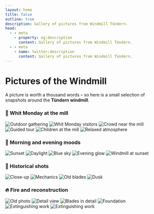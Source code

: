 ```yaml
---
layout: home
title: false
outline: true
description: Gallery of pictures from Windmill Tündern.
head:
  - - meta
    - property: og:description
      content: Gallery of pictures from Windmill Tündern.
  - - meta
    - name: twitter:description
      content: Gallery of pictures from Windmill Tündern.
---
```


# Pictures of the Windmill

A picture is worth a thousand words – so here is a small selection of snapshots around the **Tündern windmill**.

### 🤝 Whit Monday at the mill

<div class="grid-gallery">
  <img src="/imgs/pfingstmontag/pfingstmontag3.jpeg" alt="Outdoor gathering" class="grid-img" />
  <img src="/imgs/pfingstmontag/pfingstmontag1.jpeg" alt="Whit Monday visitors" class="grid-img" />
  <img src="/imgs/pfingstmontag/pfingstmontag2.jpeg" alt="Crowd near the mill" class="grid-img" />
  <img src="/imgs/pfingstmontag/pfingstmontag4.jpeg" alt="Guided tour" class="grid-img" />
  <img src="/imgs/pfingstmontag/pfingstmontag5.jpeg" alt="Children at the mill" class="grid-img" />
  <img src="/imgs/pfingstmontag/pfingstmontag6.jpeg" alt="Relaxed atmosphere" class="grid-img" />
</div>

### 🌅 Morning and evening moods

<div class="scroll-gallery">
  <img src="/imgs/bilder/windmill-1.jpeg" alt="Sunset" class="scroll-img" />
  <img src="/imgs/bilder/windmill-2.jpeg" alt="Daylight" class="scroll-img" />
  <img src="/imgs/bilder/windmill-6.jpeg" alt="Blue sky" class="scroll-img" />
  <img src="/imgs/bilder/windmill-4.jpeg" alt="Evening glow" class="scroll-img" />
  <img src="/imgs/bilder/windmill-5.jpeg" alt="Windmill at sunset" class="scroll-img" />
</div>


### 🧾 Historical shots

<div class="scroll-gallery">
  <img src="/imgs/bilder/windmill-8.jpeg" alt="Close-up" class="scroll-img" />
  <img src="/imgs/bilder/windmill-13.jpeg" alt="Mechanics" class="scroll-img" />
  <img src="/imgs/bilder/windmill-14.jpeg" alt="Old blades" class="scroll-img" />
  <img src="/imgs/bilder/windmill-3.jpeg" alt="Dusk" class="scroll-img" />
</div>


### 🔥 Fire and reconstruction

<div class="scroll-gallery">
  <img src="/imgs/bilder/windmill-11.jpeg" alt="Old photo" class="scroll-img" />
  <img src="/imgs/bilder/windmill-12.jpeg" alt="Detail view" class="scroll-img" />
  <img src="/imgs/bilder/windmill-9.jpeg" alt="Blades in detail" class="scroll-img" />
  <img src="/imgs/bilder/windmill-10.jpeg" alt="Foundation" class="scroll-img" />
  <img src="/imgs/bilder/windmill-15.jpeg" alt="Extinguishing work" class="scroll-img" />
  <img src="/imgs/bilder/windmill-16.jpeg" alt="Extinguishing work" class="scroll-img" />
</div>
